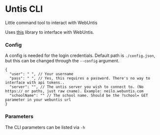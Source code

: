 # Untis CLI
Little command tool to interact with WebUntis

Uses [this](https://github.com/schletz/UntisLibrary) library to interface with WebUntis.

### Config
A config is needed for the login credentials. Default path is `./config.json`, but this can be changed through the `--config` argument. 

```
{
  "user": " ", // Your username
  "pass": " ", // Yes, this requires a password. There's no way to interface with api tokens..
  "server": "", // The untis server you wish to connect to. (No https:// or paths, just raw cname). Example: neilo.webuntis.com 
  "schoolName": "" // The school name. Should be the ?school= GET parameter in your webuntis url
}
```

### Parameters
The CLI parameters can be listed via `-h`
